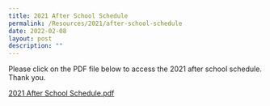 ```yaml
---
title: 2021 After School Schedule
permalink: /Resources/2021/after-school-schedule
date: 2022-02-08
layout: post
description: ""
---
```

Please click on the PDF file below to access the 2021 after school schedule. Thank you.  
  
[2021 After School Schedule.pdf](https://www-bpghs-moe-edu-sg-admin.cwp.sg/qql/slot/u148/BPGHS%202021/Announcements%20&%20Updates/2021%20After%20School%20Schedule.pdf)